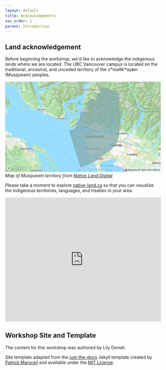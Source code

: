 ```yaml
---
layout: default
title: Acknowledgements
nav_order: 1
parent: Introduction
---
```

## Land acknowledgement

Before beginning the workshop, we'd like to acknowledge the indigenous lands where we are located. The UBC Vancouver campus is located on the traditional, ancestral, and unceded territory of the xʷməθkʷəy̓əm (Musqueam) peoples. 

<img src="content/images/musqueam-map.png"/><br/>
*Map of Musqueam territory from [Native Land Digital](https://native-land.ca/maps/territories/x%CA%B7m%C9%99%CE%B8k%CA%B7%C9%99y%C9%99m/)*


Please take a moment to explore [native-land.ca](https://native-land.ca/) so that you can visualize the indigenous territories, languages, and treaties in your area.
<iframe src="https://native-land.ca/wp-content/themes/Native-Land-Theme/embed/embed.html?maps=territories&position=49.268264,-123.157480" style="width:100%; height:400px; border:none;"></iframe>



## Workshop Site and Template

The content for this workshop was authored by Lily Demet. 
   
Site template adapted from the [just-the-docs](https://github.com/pmarsceill/just-the-docs) Jekyll template created by [Patrick Marsceil](https://github.com/pmarsceill) and available under the [MIT License](http://opensource.org/licenses/MIT).
